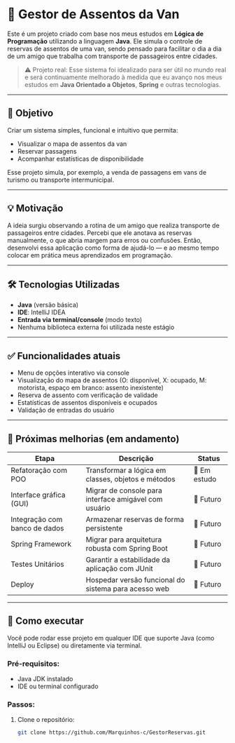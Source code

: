 # 🚌 Gestor de Assentos da Van

Este é um projeto criado com base nos meus estudos em **Lógica de Programação** utilizando a linguagem **Java**. Ele simula o controle de reservas de assentos de uma van, sendo pensado para facilitar o dia a dia de um amigo que trabalha com transporte de passageiros entre cidades.

> ⚠️ Projeto real: Esse sistema foi idealizado para ser útil no mundo real e será continuamente melhorado à medida que eu avanço nos meus estudos em **Java Orientado a Objetos**, **Spring** e outras tecnologias.

---

## 🎯 Objetivo

Criar um sistema simples, funcional e intuitivo que permita:
- Visualizar o mapa de assentos da van
- Reservar passagens
- Acompanhar estatísticas de disponibilidade

Esse projeto simula, por exemplo, a venda de passagens em vans de turismo ou transporte intermunicipal.

---

## 💡 Motivação

A ideia surgiu observando a rotina de um amigo que realiza transporte de passageiros entre cidades. Percebi que ele anotava as reservas manualmente, o que abria margem para erros ou confusões. Então, desenvolvi essa aplicação como forma de ajudá-lo — e ao mesmo tempo colocar em prática meus aprendizados em programação.

---

## 🛠️ Tecnologias Utilizadas

- **Java** (versão básica)
- **IDE**: IntelliJ IDEA
- **Entrada via terminal/console** (modo texto)
- Nenhuma biblioteca externa foi utilizada neste estágio

---

## ✅ Funcionalidades atuais

- Menu de opções interativo via console
- Visualização do mapa de assentos (O: disponível, X: ocupado, M: motorista, espaço em branco: assento inexistente)
- Reserva de assento com verificação de validade
- Estatísticas de assentos disponíveis e ocupados
- Validação de entradas do usuário

---

## 🚧 Próximas melhorias (em andamento)

| Etapa                         | Descrição                                                                 | Status     |
|------------------------------|---------------------------------------------------------------------------|------------|
| Refatoração com POO          | Transformar a lógica em classes, objetos e métodos                        | 🔄 Em estudo |
| Interface gráfica (GUI)      | Migrar de console para interface amigável com usuário                     | 📅 Futuro  |
| Integração com banco de dados| Armazenar reservas de forma persistente                                  | 📅 Futuro  |
| Spring Framework             | Migrar para arquitetura robusta com Spring Boot                           | 📅 Futuro  |
| Testes Unitários             | Garantir a estabilidade da aplicação com JUnit                            | 📅 Futuro  |
| Deploy                       | Hospedar versão funcional do sistema para acesso web                      | 📅 Futuro  |

---

## 🚀 Como executar

Você pode rodar esse projeto em qualquer IDE que suporte Java (como IntelliJ ou Eclipse) ou diretamente via terminal.  

### Pré-requisitos:
- Java JDK instalado
- IDE ou terminal configurado

### Passos:
1. Clone o repositório:
   ```bash
   git clone https://github.com/Marquinhos-c/GestorReservas.git

